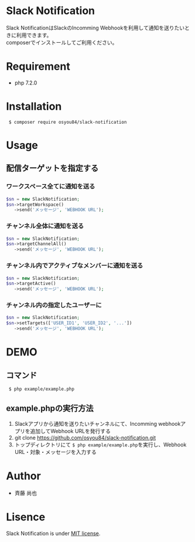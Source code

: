 # Slack Notification
Slack NotificationはSlackのIncomming Webhookを利用して通知を送りたいときに利用できます。  
composerでインストールしてご利用ください。

# Requirement
* php 7.2.0

# Installation
```
 $ composer require osyou84/slack-notification
```

# Usage
## 配信ターゲットを指定する
### ワークスペース全てに通知を送る
```php
$sn = new SlackNotification;
$sn->targetWorkspace()
   ->send('メッセージ', 'WEBHOOK URL');
``` 
### チャンネル全体に通知を送る
```php
$sn = new SlackNotification;
$sn->targetChannelAll()
   ->send('メッセージ', 'WEBHOOK URL');
``` 
### チャンネル内でアクティブなメンバーに通知を送る
```php
$sn = new SlackNotification;
$sn->targetActive()
   ->send('メッセージ', 'WEBHOOK URL');
``` 
### チャンネル内の指定したユーザーに
```php
$sn = new SlackNotification;
$sn->setTargets(['USER_ID1', 'USER_ID2', '...'])
   ->send('メッセージ', 'WEBHOOK URL');
``` 

# DEMO
## コマンド
```
 $ php example/example.php
```
## example.phpの実行方法
1. Slackアプリから通知を送りたいチャンネルにて、Incomming webhookアプリを追加してWebhook URLを発行する
2. git clone https://github.com/osyou84/slack-notification.git
3. トップディレクトリにて `$ php example/example.php`を実行し、Webhook URL・対象・メッセージを入力する

# Author
* 斉藤 尚也

# Lisence
Slack Notification is under [MIT license](https://en.wikipedia.org/wiki/MIT_License).